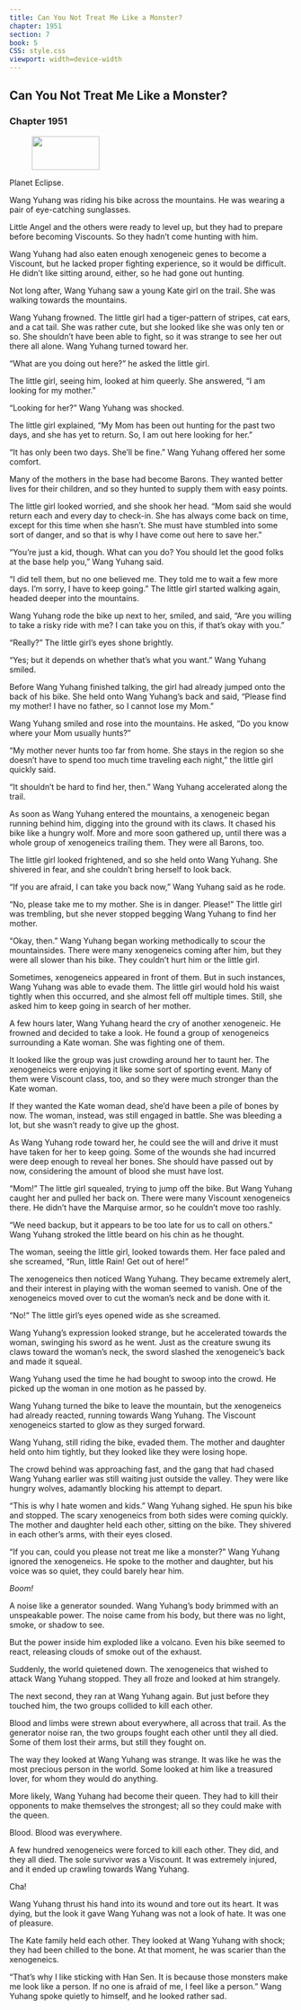 ```yaml
---
title: Can You Not Treat Me Like a Monster?
chapter: 1951
section: 7
book: 5
CSS: style.css
viewport: width=device-width
---
```


## Can You Not Treat Me Like a Monster?

### Chapter 1951

<figure>
	<img src="../Images/gem.gif" alt="" id="gem" width="120" height="60" />
</figure>

Planet Eclipse.

Wang Yuhang was riding his bike across the mountains. He was wearing a pair of eye-catching sunglasses.

Little Angel and the others were ready to level up, but they had to prepare before becoming Viscounts. So they hadn’t come hunting with him.

Wang Yuhang had also eaten enough xenogeneic genes to become a Viscount, but he lacked proper fighting experience, so it would be difficult. He didn’t like sitting around, either, so he had gone out hunting.

Not long after, Wang Yuhang saw a young Kate girl on the trail. She was walking towards the mountains.

Wang Yuhang frowned. The little girl had a tiger-pattern of stripes, cat ears, and a cat tail. She was rather cute, but she looked like she was only ten or so. She shouldn’t have been able to fight, so it was strange to see her out there all alone. Wang Yuhang turned toward her.

“What are you doing out here?” he asked the little girl.

The little girl, seeing him, looked at him queerly. She answered, “I am looking for my mother.”

“Looking for her?” Wang Yuhang was shocked.

The little girl explained, “My Mom has been out hunting for the past two days, and she has yet to return. So, I am out here looking for her.”

“It has only been two days. She’ll be fine.” Wang Yuhang offered her some comfort.

Many of the mothers in the base had become Barons. They wanted better lives for their children, and so they hunted to supply them with easy points.

The little girl looked worried, and she shook her head. “Mom said she would return each and every day to check-in. She has always come back on time, except for this time when she hasn’t. She must have stumbled into some sort of danger, and so that is why I have come out here to save her.”

“You’re just a kid, though. What can you do? You should let the good folks at the base help you,” Wang Yuhang said.

“I did tell them, but no one believed me. They told me to wait a few more days. I’m sorry, I have to keep going.” The little girl started walking again, headed deeper into the mountains.

Wang Yuhang rode the bike up next to her, smiled, and said, “Are you willing to take a risky ride with me? I can take you on this, if that’s okay with you.”

“Really?” The little girl’s eyes shone brightly.

“Yes; but it depends on whether that’s what you want.” Wang Yuhang smiled.

Before Wang Yuhang finished talking, the girl had already jumped onto the back of his bike. She held onto Wang Yuhang’s back and said, “Please find my mother! I have no father, so I cannot lose my Mom.”

Wang Yuhang smiled and rose into the mountains. He asked, “Do you know where your Mom usually hunts?”

“My mother never hunts too far from home. She stays in the region so she doesn’t have to spend too much time traveling each night,” the little girl quickly said.

“It shouldn’t be hard to find her, then.” Wang Yuhang accelerated along the trail.

As soon as Wang Yuhang entered the mountains, a xenogeneic began running behind him, digging into the ground with its claws. It chased his bike like a hungry wolf. More and more soon gathered up, until there was a whole group of xenogeneics trailing them. They were all Barons, too.

The little girl looked frightened, and so she held onto Wang Yuhang. She shivered in fear, and she couldn’t bring herself to look back.

“If you are afraid, I can take you back now,” Wang Yuhang said as he rode.

“No, please take me to my mother. She is in danger. Please!” The little girl was trembling, but she never stopped begging Wang Yuhang to find her mother.

“Okay, then.” Wang Yuhang began working methodically to scour the mountainsides. There were many xenogeneics coming after him, but they were all slower than his bike. They couldn’t hurt him or the little girl.

Sometimes, xenogeneics appeared in front of them. But in such instances, Wang Yuhang was able to evade them. The little girl would hold his waist tightly when this occurred, and she almost fell off multiple times. Still, she asked him to keep going in search of her mother.

A few hours later, Wang Yuhang heard the cry of another xenogeneic. He frowned and decided to take a look. He found a group of xenogeneics surrounding a Kate woman. She was fighting one of them.

It looked like the group was just crowding around her to taunt her. The xenogeneics were enjoying it like some sort of sporting event. Many of them were Viscount class, too, and so they were much stronger than the Kate woman.

If they wanted the Kate woman dead, she’d have been a pile of bones by now. The woman, instead, was still engaged in battle. She was bleeding a lot, but she wasn’t ready to give up the ghost.

As Wang Yuhang rode toward her, he could see the will and drive it must have taken for her to keep going. Some of the wounds she had incurred were deep enough to reveal her bones. She should have passed out by now, considering the amount of blood she must have lost.

“Mom!” The little girl squealed, trying to jump off the bike. But Wang Yuhang caught her and pulled her back on. There were many Viscount xenogeneics there. He didn’t have the Marquise armor, so he couldn’t move too rashly.

“We need backup, but it appears to be too late for us to call on others.” Wang Yuhang stroked the little beard on his chin as he thought.

The woman, seeing the little girl, looked towards them. Her face paled and she screamed, “Run, little Rain! Get out of here!”

The xenogeneics then noticed Wang Yuhang. They became extremely alert, and their interest in playing with the woman seemed to vanish. One of the xenogeneics moved over to cut the woman’s neck and be done with it.

“No!” The little girl’s eyes opened wide as she screamed.

Wang Yuhang’s expression looked strange, but he accelerated towards the woman, swinging his sword as he went. Just as the creature swung its claws toward the woman’s neck, the sword slashed the xenogeneic’s back and made it squeal.

Wang Yuhang used the time he had bought to swoop into the crowd. He picked up the woman in one motion as he passed by.

Wang Yuhang turned the bike to leave the mountain, but the xenogeneics had already reacted, running towards Wang Yuhang. The Viscount xenogeneics started to glow as they surged forward.

Wang Yuhang, still riding the bike, evaded them. The mother and daughter held onto him tightly, but they looked like they were losing hope.

The crowd behind was approaching fast, and the gang that had chased Wang Yuhang earlier was still waiting just outside the valley. They were like hungry wolves, adamantly blocking his attempt to depart.

“This is why I hate women and kids.” Wang Yuhang sighed. He spun his bike and stopped. The scary xenogeneics from both sides were coming quickly. The mother and daughter held each other, sitting on the bike. They shivered in each other’s arms, with their eyes closed.

“If you can, could you please not treat me like a monster?” Wang Yuhang ignored the xenogeneics. He spoke to the mother and daughter, but his voice was so quiet, they could barely hear him.

*Boom!*

A noise like a generator sounded. Wang Yuhang’s body brimmed with an unspeakable power. The noise came from his body, but there was no light, smoke, or shadow to see.

But the power inside him exploded like a volcano. Even his bike seemed to react, releasing clouds of smoke out of the exhaust.

Suddenly, the world quietened down. The xenogeneics that wished to attack Wang Yuhang stopped. They all froze and looked at him strangely.

The next second, they ran at Wang Yuhang again. But just before they touched him, the two groups collided to kill each other.

Blood and limbs were strewn about everywhere, all across that trail. As the generator noise ran, the two groups fought each other until they all died. Some of them lost their arms, but still they fought on.

The way they looked at Wang Yuhang was strange. It was like he was the most precious person in the world. Some looked at him like a treasured lover, for whom they would do anything.

More likely, Wang Yuhang had become their queen. They had to kill their opponents to make themselves the strongest; all so they could make with the queen.

Blood. Blood was everywhere.

A few hundred xenogeneics were forced to kill each other. They did, and they all died. The sole survivor was a Viscount. It was extremely injured, and it ended up crawling towards Wang Yuhang.

Cha!

Wang Yuhang thrust his hand into its wound and tore out its heart. It was dying, but the look it gave Wang Yuhang was not a look of hate. It was one of pleasure.

The Kate family held each other. They looked at Wang Yuhang with shock; they had been chilled to the bone. At that moment, he was scarier than the xenogeneics.

“That’s why I like sticking with Han Sen. It is because those monsters make me look like a person. If no one is afraid of me, I feel like a person.” Wang Yuhang spoke quietly to himself, and he looked rather sad.